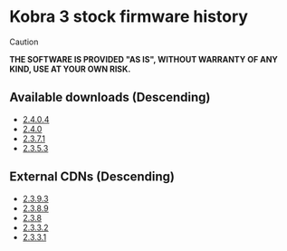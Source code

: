 # Kobra 3 stock firmware history

> [!CAUTION]
> **THE SOFTWARE IS PROVIDED "AS IS", WITHOUT WARRANTY OF ANY KIND, USE AT YOUR OWN RISK.**

## Available downloads (Descending)
- [2.4.0.4](https://github.com/G0246/kobra-3-fw/raw/refs/heads/main/stock-fw/2.4.0.4.swu?download=)
- [2.4.0](https://github.com/G0246/kobra-3-fw/raw/refs/heads/main/stock-fw/2.4.0.swu?download=)
- [2.3.7.1](https://github.com/G0246/kobra-3-fw/raw/refs/heads/main/stock-fw/2.3.7.1.swu?download=)
- [2.3.5.3](https://github.com/G0246/kobra-3-fw/raw/refs/heads/main/stock-fw/2.3.5.3.swu?download=)

## External CDNs (Descending)
- [2.3.9.3](https://cdn.cloud-universe.anycubic.com/attachment/1914230240231297026_ytyaqhan.swu)
- [2.3.8.9](https://cdn.cloud-universe.anycubic.com/attachment/1909196710861758465_ildzyita.swu)
- [2.3.8](https://cdn.cloud-universe.anycubic.com/attachment/1900477453028659201_ilsgp06v.swu)
- [2.3.3.2](https://cdn.cloud-universe.anycubic.com/attachment/1826082241870905345_sz3boql8.swu)
- [2.3.3.1](https://cdn.cloud-universe.anycubic.com/attachment/1823263180633739265_l5fmjrss.swu)